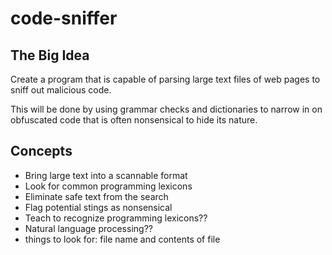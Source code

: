 # code-sniffer

## The Big Idea
Create a program that is capable of parsing large text files of web pages to sniff out malicious code.

This will be done by using grammar checks and dictionaries to narrow in on obfuscated code that is often nonsensical to hide its nature.

## Concepts
* Bring large text into a scannable format
* Look for common programming lexicons
* Eliminate safe text from the search
* Flag potential stings as nonsensical
* Teach to recognize programming lexicons??
* Natural language processing??
* things to look for: file name and contents of file
